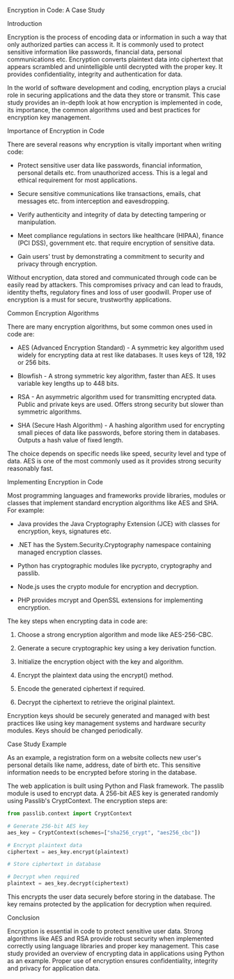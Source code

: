 Encryption in Code: A Case Study

Introduction

Encryption is the process of encoding data or information in such a way that only authorized parties can access it. It is commonly used to protect sensitive information like passwords, financial data, personal communications etc. Encryption converts plaintext data into ciphertext that appears scrambled and unintelligible until decrypted with the proper key. It provides confidentiality, integrity and authentication for data.

In the world of software development and coding, encryption plays a crucial role in securing applications and the data they store or transmit. This case study provides an in-depth look at how encryption is implemented in code, its importance, the common algorithms used and best practices for encryption key management.

Importance of Encryption in Code

There are several reasons why encryption is vitally important when writing code:

- Protect sensitive user data like passwords, financial information, personal details etc. from unauthorized access. This is a legal and ethical requirement for most applications.

- Secure sensitive communications like transactions, emails, chat messages etc. from interception and eavesdropping. 

- Verify authenticity and integrity of data by detecting tampering or manipulation.

- Meet compliance regulations in sectors like healthcare (HIPAA), finance (PCI DSS), government etc. that require encryption of sensitive data.

- Gain users' trust by demonstrating a commitment to security and privacy through encryption.

Without encryption, data stored and communicated through code can be easily read by attackers. This compromises privacy and can lead to frauds, identity thefts, regulatory fines and loss of user goodwill. Proper use of encryption is a must for secure, trustworthy applications.

Common Encryption Algorithms

There are many encryption algorithms, but some common ones used in code are:

- AES (Advanced Encryption Standard) - A symmetric key algorithm used widely for encrypting data at rest like databases. It uses keys of 128, 192 or 256 bits.

- Blowfish - A strong symmetric key algorithm, faster than AES. It uses variable key lengths up to 448 bits. 

- RSA - An asymmetric algorithm used for transmitting encrypted data. Public and private keys are used. Offers strong security but slower than symmetric algorithms.

- SHA (Secure Hash Algorithm) - A hashing algorithm used for encrypting small pieces of data like passwords, before storing them in databases. Outputs a hash value of fixed length.

The choice depends on specific needs like speed, security level and type of data. AES is one of the most commonly used as it provides strong security reasonably fast.

Implementing Encryption in Code

Most programming languages and frameworks provide libraries, modules or classes that implement standard encryption algorithms like AES and SHA. For example:

- Java provides the Java Cryptography Extension (JCE) with classes for encryption, keys, signatures etc.

- .NET has the System.Security.Cryptography namespace containing managed encryption classes. 

- Python has cryptographic modules like pycrypto, cryptography and passlib.

- Node.js uses the crypto module for encryption and decryption.

- PHP provides mcrypt and OpenSSL extensions for implementing encryption.

The key steps when encrypting data in code are:

1. Choose a strong encryption algorithm and mode like AES-256-CBC.

2. Generate a secure cryptographic key using a key derivation function.

3. Initialize the encryption object with the key and algorithm. 

4. Encrypt the plaintext data using the encrypt() method.

5. Encode the generated ciphertext if required.

6. Decrypt the ciphertext to retrieve the original plaintext.

Encryption keys should be securely generated and managed with best practices like using key management systems and hardware security modules. Keys should be changed periodically.

Case Study Example

As an example, a registration form on a website collects new user's personal details like name, address, date of birth etc. This sensitive information needs to be encrypted before storing in the database.

The web application is built using Python and Flask framework. The passlib module is used to encrypt data. A 256-bit AES key is generated randomly using Passlib's CryptContext. The encryption steps are:

```python
from passlib.context import CryptContext

# Generate 256-bit AES key 
aes_key = CryptContext(schemes=["sha256_crypt", "aes256_cbc"])

# Encrypt plaintext data
ciphertext = aes_key.encrypt(plaintext) 

# Store ciphertext in database

# Decrypt when required
plaintext = aes_key.decrypt(ciphertext)
```

This encrypts the user data securely before storing in the database. The key remains protected by the application for decryption when required.

Conclusion

Encryption is essential in code to protect sensitive user data. Strong algorithms like AES and RSA provide robust security when implemented correctly using language libraries and proper key management. This case study provided an overview of encrypting data in applications using Python as an example. Proper use of encryption ensures confidentiality, integrity and privacy for application data.
